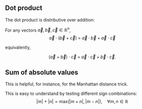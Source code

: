 ## Dot product
The dot product is distributive over addition:

For any vectors $\vec{a},\vec{b},\vec{c}\in\mathbb{R}^n$,
$$
\vec{a}\cdot(\vec{b}+\vec{c}) \;=\; \vec{a}\cdot\vec{b} \;+\; \vec{a}\cdot\vec{c}
$$

equivalently,

$$
(\vec{a}+\vec{b})\cdot\vec{c} \;=\; \vec{a}\cdot\vec{c} \;+\; \vec{b}\cdot\vec{c}.
$$

## Sum of absolute values
This is helpful, for instance, for the Manhattan distance trick.

This is easy to understand by testing different sign combinations:
$$|m| + |n| = \text{max}(|m + n|, |m - n|), \quad \forall m, n \in \mathbb{R}$$

